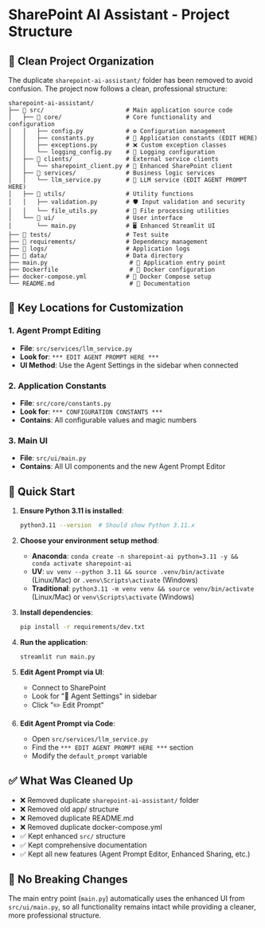 # SharePoint AI Assistant - Project Structure

## 📁 Clean Project Organization

The duplicate `sharepoint-ai-assistant/` folder has been removed to avoid confusion. The project now follows a clean, professional structure:

```
sharepoint-ai-assistant/
├── 📁 src/                       # Main application source code
│   ├── 📁 core/                  # Core functionality and configuration
│   │   ├── config.py            # ⚙️ Configuration management
│   │   ├── constants.py         # 🔧 Application constants (EDIT HERE)
│   │   ├── exceptions.py        # ❌ Custom exception classes
│   │   └── logging_config.py    # 📝 Logging configuration
│   ├── 📁 clients/               # External service clients
│   │   └── sharepoint_client.py # 🔗 Enhanced SharePoint client
│   ├── 📁 services/              # Business logic services
│   │   └── llm_service.py       # 🤖 LLM service (EDIT AGENT PROMPT HERE)
│   ├── 📁 utils/                 # Utility functions
│   │   ├── validation.py        # 🛡️ Input validation and security
│   │   └── file_utils.py        # 📄 File processing utilities
│   └── 📁 ui/                    # User interface
│       └── main.py              # 🖥️ Enhanced Streamlit UI
├── 📁 tests/                     # Test suite
├── 📁 requirements/              # Dependency management
├── 📁 logs/                      # Application logs
├── 📁 data/                      # Data directory
├── main.py                       # 🚀 Application entry point
├── Dockerfile                    # 🐳 Docker configuration
├── docker-compose.yml           # 🐳 Docker Compose setup
└── README.md                     # 📖 Documentation
```

## 🎯 Key Locations for Customization

### 1. **Agent Prompt Editing**

- **File**: `src/services/llm_service.py`
- **Look for**: `*** EDIT AGENT PROMPT HERE ***`
- **UI Method**: Use the Agent Settings in the sidebar when connected

### 2. **Application Constants**

- **File**: `src/core/constants.py`
- **Look for**: `*** CONFIGURATION CONSTANTS ***`
- **Contains**: All configurable values and magic numbers

### 3. **Main UI**

- **File**: `src/ui/main.py`
- **Contains**: All UI components and the new Agent Prompt Editor

## 🚀 Quick Start

1. **Ensure Python 3.11 is installed**:

   ```bash
   python3.11 --version  # Should show Python 3.11.x
   ```

2. **Choose your environment setup method**:

   - **Anaconda**: `conda create -n sharepoint-ai python=3.11 -y && conda activate sharepoint-ai`
   - **UV**: `uv venv --python 3.11 && source .venv/bin/activate` (Linux/Mac) or `.venv\Scripts\activate` (Windows)
   - **Traditional**: `python3.11 -m venv venv && source venv/bin/activate` (Linux/Mac) or `venv\Scripts\activate` (Windows)

3. **Install dependencies**:

   ```bash
   pip install -r requirements/dev.txt
   ```

4. **Run the application**:

   ```bash
   streamlit run main.py
   ```

5. **Edit Agent Prompt via UI**:

   - Connect to SharePoint
   - Look for "🤖 Agent Settings" in sidebar
   - Click "✏️ Edit Prompt"

6. **Edit Agent Prompt via Code**:
   - Open `src/services/llm_service.py`
   - Find the `*** EDIT AGENT PROMPT HERE ***` section
   - Modify the `default_prompt` variable

## ✅ What Was Cleaned Up

- ❌ Removed duplicate `sharepoint-ai-assistant/` folder
- ❌ Removed old app/ structure
- ❌ Removed duplicate README.md
- ❌ Removed duplicate docker-compose.yml
- ✅ Kept enhanced `src/` structure
- ✅ Kept comprehensive documentation
- ✅ Kept all new features (Agent Prompt Editor, Enhanced Sharing, etc.)

## 🔧 No Breaking Changes

The main entry point (`main.py`) automatically uses the enhanced UI from `src/ui/main.py`, so all functionality remains intact while providing a cleaner, more professional structure.
